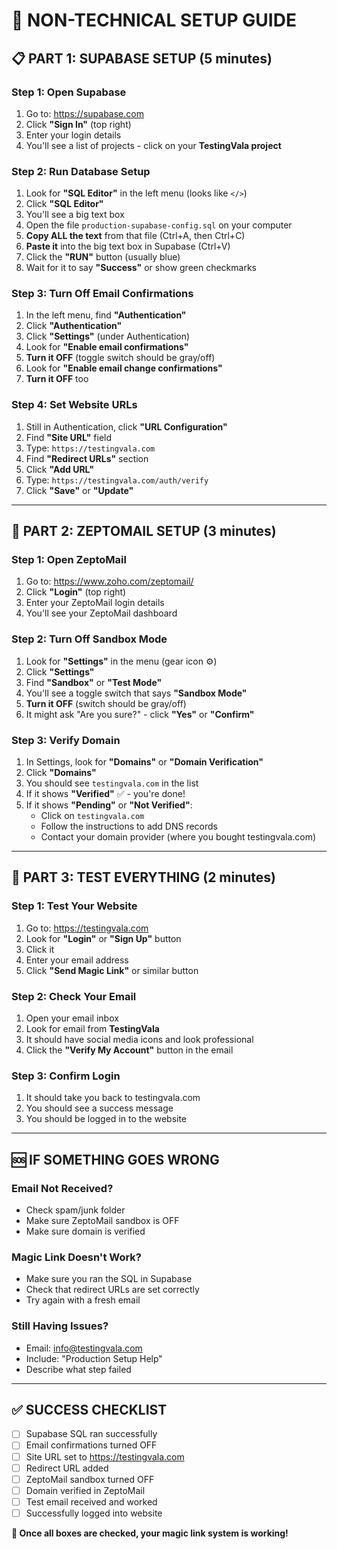 # 🔧 NON-TECHNICAL SETUP GUIDE

## 📋 PART 1: SUPABASE SETUP (5 minutes)

### Step 1: Open Supabase
1. Go to: https://supabase.com
2. Click **"Sign In"** (top right)
3. Enter your login details
4. You'll see a list of projects - click on your **TestingVala project**

### Step 2: Run Database Setup
1. Look for **"SQL Editor"** in the left menu (looks like `</>`)
2. Click **"SQL Editor"**
3. You'll see a big text box
4. Open the file `production-supabase-config.sql` on your computer
5. **Copy ALL the text** from that file (Ctrl+A, then Ctrl+C)
6. **Paste it** into the big text box in Supabase (Ctrl+V)
7. Click the **"RUN"** button (usually blue)
8. Wait for it to say **"Success"** or show green checkmarks

### Step 3: Turn Off Email Confirmations
1. In the left menu, find **"Authentication"**
2. Click **"Authentication"**
3. Click **"Settings"** (under Authentication)
4. Look for **"Enable email confirmations"**
5. **Turn it OFF** (toggle switch should be gray/off)
6. Look for **"Enable email change confirmations"**
7. **Turn it OFF** too

### Step 4: Set Website URLs
1. Still in Authentication, click **"URL Configuration"**
2. Find **"Site URL"** field
3. Type: `https://testingvala.com`
4. Find **"Redirect URLs"** section
5. Click **"Add URL"**
6. Type: `https://testingvala.com/auth/verify`
7. Click **"Save"** or **"Update"**

---

## 📧 PART 2: ZEPTOMAIL SETUP (3 minutes)

### Step 1: Open ZeptoMail
1. Go to: https://www.zoho.com/zeptomail/
2. Click **"Login"** (top right)
3. Enter your ZeptoMail login details
4. You'll see your ZeptoMail dashboard

### Step 2: Turn Off Sandbox Mode
1. Look for **"Settings"** in the menu (gear icon ⚙️)
2. Click **"Settings"**
3. Find **"Sandbox"** or **"Test Mode"**
4. You'll see a toggle switch that says **"Sandbox Mode"**
5. **Turn it OFF** (switch should be gray/off)
6. It might ask "Are you sure?" - click **"Yes"** or **"Confirm"**

### Step 3: Verify Domain
1. In Settings, look for **"Domains"** or **"Domain Verification"**
2. Click **"Domains"**
3. You should see `testingvala.com` in the list
4. If it shows **"Verified"** ✅ - you're done!
5. If it shows **"Pending"** or **"Not Verified"**:
   - Click on `testingvala.com`
   - Follow the instructions to add DNS records
   - Contact your domain provider (where you bought testingvala.com)

---

## 🧪 PART 3: TEST EVERYTHING (2 minutes)

### Step 1: Test Your Website
1. Go to: https://testingvala.com
2. Look for **"Login"** or **"Sign Up"** button
3. Click it
4. Enter your email address
5. Click **"Send Magic Link"** or similar button

### Step 2: Check Your Email
1. Open your email inbox
2. Look for email from **TestingVala**
3. It should have social media icons and look professional
4. Click the **"Verify My Account"** button in the email

### Step 3: Confirm Login
1. It should take you back to testingvala.com
2. You should see a success message
3. You should be logged in to the website

---

## 🆘 IF SOMETHING GOES WRONG

### Email Not Received?
- Check spam/junk folder
- Make sure ZeptoMail sandbox is OFF
- Make sure domain is verified

### Magic Link Doesn't Work?
- Make sure you ran the SQL in Supabase
- Check that redirect URLs are set correctly
- Try again with a fresh email

### Still Having Issues?
- Email: info@testingvala.com
- Include: "Production Setup Help"
- Describe what step failed

---

## ✅ SUCCESS CHECKLIST

- [ ] Supabase SQL ran successfully
- [ ] Email confirmations turned OFF
- [ ] Site URL set to https://testingvala.com
- [ ] Redirect URL added
- [ ] ZeptoMail sandbox turned OFF
- [ ] Domain verified in ZeptoMail
- [ ] Test email received and worked
- [ ] Successfully logged into website

**🎉 Once all boxes are checked, your magic link system is working!**
